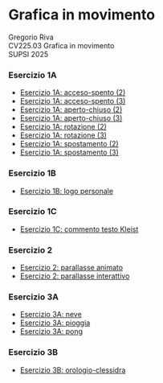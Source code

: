 # Grafica in movimento
Gregorio Riva <br>
CV225.03 Grafica in movimento <br>
SUPSI 2025

### Esercizio 1A
- [Esercizio 1A: acceso-spento (2)](http://gregorioriva.github.io/gim/esercizio_1A/acceso_spento_2.html)
- [Esercizio 1A: acceso-spento (3)](http://gregorioriva.github.io/gim/esercizio_1A/acceso_spento_3.html)
- [Esercizio 1A: aperto-chiuso (2)](http://gregorioriva.github.io/gim/esercizio_1A/aperto_chiuso_2.html)
- [Esercizio 1A: aperto-chiuso (3)](http://gregorioriva.github.io/gim/esercizio_1A/aperto_chiuso_3.html)
- [Esercizio 1A: rotazione (2)](http://gregorioriva.github.io/gim/esercizio_1A/rotazione_2.html)
- [Esercizio 1A: rotazione (3)](http://gregorioriva.github.io/gim/esercizio_1A/rotazione_3.html)
- [Esercizio 1A: spostamento (2)](http://gregorioriva.github.io/gim/esercizio_1A/spostamento_2.html)
- [Esercizio 1A: spostamento (3)](http://gregorioriva.github.io/gim/esercizio_1A/spostamento_3.html)

### Esercizio 1B
- [Esercizio 1B: logo personale](http://gregorioriva.github.io/gim/esercizio_1B/logo_personale.html)

### Esercizio 1C
- [Esercizio 1C: commento testo Kleist](http://gregorioriva.github.io/gim/esercizio_1C/README.md)

### Esercizio 2
- [Esercizio 2: parallasse animato](http://gregorioriva.github.io/gim/esercizio_2/multiplane_animato)
- [Esercizio 2: parallasse interattivo](http://gregorioriva.github.io/gim/esercizio_2/multiplane_interattivo)

### Esercizio 3A
- [Esercizio 3A: neve](http://gregorioriva.github.io/gim/esercizio_3A/neve)
- [Esercizio 3A: pioggia](http://gregorioriva.github.io/gim/esercizio_3A/pioggia)
- [Esercizio 3A: pong](http://gregorioriva.github.io/gim/esercizio_3A/pong)

### Esercizio 3B
- [Esercizio 3B: orologio-clessidra](http://gregorioriva.github.io/gim/esercizio_3B)